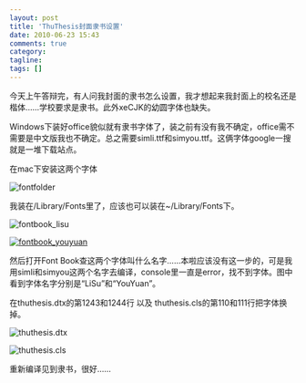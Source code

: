 ```yaml
---
layout: post
title: 'ThuThesis封面隶书设置'
date: 2010-06-23 15:43
comments: true
category:
tagline:
tags: []
---
```


今天上午答辩完，有人问我封面的隶书怎么设置，我才想起来我封面上的校名还是楷体……学校要求是隶书。此外xeCJK的幼圆字体也缺失。

Windows下装好office貌似就有隶书字体了，装之前有没有我不确定，office需不需要是中文版我也不确定。总之需要simli.ttf和simyou.ttf。这俩字体google一搜就是一堆下载站点。

在mac下安装这两个字体

![fontfolder](https://lh6faa.bay.livefilestore.com/y1mhj5EDfHRPgXI8e_F4yGN5y6qV6gwlJkj6l3ek3pRnf6Fimtyg0-exvAZXqOqhCS2Gxp6Cq1P0A7VlKU4wnjzoaUfFQkBZySr7PMOqGlCeYW9R9YOmpeMg8UyGhOWsGxfTQP3o8B4KbNVIPfsrgIw5Q/fontfolder[21].png?download&psid=1)

我装在/Library/Fonts里了，应该也可以装在~/Library/Fonts下。

![fontbook_lisu](https://lh6faa.bay.livefilestore.com/y1mY4Cf5QkLTEwV-VaI3gOHd9V6WrjlHnHnrZYxceQymM1O3Q0hefibf-8s0e_QszurG9FZ1XlD7ec3CurdsyZ_Kv97exOQtrJPSAXvp1HSY2cxe2kqU-dHd8lA6xEYDzg5GTXfR94iH18w2oAVgMFLgw/fontbook_lisu[9].png?download&psid=1)

[![fontbook_youyuan](https://lh6faa.bay.livefilestore.com/y1mmMzAfuycl-FQ0g4dcvfLp3t-GFiWpoATEVkaZQv8ETyFDIsYMbVAFMrI3VRz76Kxtq-0VcwrzB-gzihSs5DmDFWImx_I7qwIKWBSNEaslWblSLWNt-Y3bPGS4nxGJ4MXYV0HJP6XXe2GSAtClpYGfA/fontbook_youyuan_thumb[4].png?download&psid=1)](https://lh6faa.bay.livefilestore.com/y1mSDg9QxSVilGqhd0S9v1NJhOCuOKDQp8UENgUd-a3VoSEC8KplVFF3YQt90w0gqeXZot5zrAqHj7kQ-dbR2d-UxDshL5udKxEz1fYpS0AfKexBFu6OqaFTE0J7JUWj8SnDi5hIXXqOSXjlBnVI2p-fg/fontbook_youyuan[6].png?download&psid=1)

然后打开Font Book查这两个字体叫什么名字……本啦应该没有这一步的，可是我用simli和simyou这两个名字去编译，console里一直是error，找不到字体。图中看到字体名字分别是“LiSu”和“YouYuan”。

在thuthesis.dtx的第1243和1244行 以及 thuthesis.cls的第110和111行把字体换掉。

![thuthesis.dtx](https://lh6faa.bay.livefilestore.com/y1mlcBMdSeHIMgxqcIR31Bfq4T6PfpTr3l1XhHnbb4afurmWMVMJKbn1ow6DVBOKKd4G4vzWpdatnxwk6o3njMMnOm0n84M1qDnZzql1JIenrmudn_UHYIcjiUn-Ld1_GlhyJUHDH7YQPDaGeDDUqbQmA/thuthesis.dtx[5].png?download&psid=1)

![thuthesis.cls](https://lh6faa.bay.livefilestore.com/y1mIzVc-2T7SYSq0HOLolCndGwbhYV46QsaEro9y1wlroeZDbVL7R123kkTNMMNK_i6Dpf0BGwzdEn0zq6hQwXOVdyClJpUDeB4bCimj1IRaWA4Wi8tUDGYVls2uF3t6vj8rn3lOaALUFQxte6EJ5RSbg/thuthesis.cls[7].png?download&psid=1)

重新编译见到隶书，很好……
